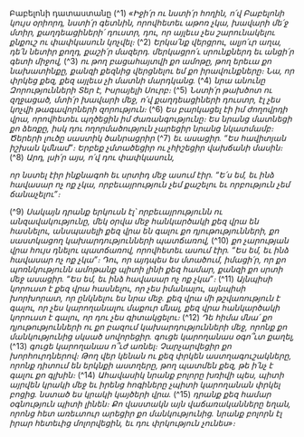 
Բաբելոնի դատաստանը
(^1) _«Իջի՛ր ու նստի՛ր հողին,
ո՛վ Բաբելոնի կույս օրիորդ,
նստի՛ր գետնին, որովհետեւ աթոռ չկա,
խավարի մե՛ջ մտիր, քաղդեացիների՛ դուստր,
դու, որ այլեւս չես շարունակելու քնքուշ ու փափկասուն կոչվել։_
(^2) _Երկա՛նք վերցրու, ալյո՛ւր աղա,
դե՛ն նետիր քողդ, քաշի՛ր մազերդ.
մերկացրո՛ւ սրունքներդ եւ անցի՛ր գետի միջով,_
(^3) _ու թող բացահայտվի քո ամոթը,
թող երեւա քո նախատինքը,
քանզի քեզնից վերցնելու եմ քո իրավունքները։
Նա, որ փրկեց քեզ,
քեզ այլեւս չի մատնի մարդկանց._
(^4) _նրա անունը Զորությունների Տեր է, Իսրայելի Սուրբ։_
(^5) _Նստի՛ր թախծոտ ու զղջացած,
մտի՛ր խավարի մեջ, ո՛վ քաղդեացիների դուստր,
էլ չես կոչվի թագավորների զորություն։_
(^6) _Ես բարկացել էի իմ ժողովրդի վրա,
որովհետեւ պղծեցին իմ ժառանգությունը։
Ես նրանց մատնեցի քո ձեռքը,
իսկ դու ողորմածություն չարեցիր նրանց նկատմամբ։
Ծերերի լուծը սաստիկ ծանրացրիր_
(^7) _եւ ասացիր.
“Ես հավիտյան իշխան կմնամ”։
Երբեք չմտածեցիր ու չհիշեցիր վախճանի մասին։_
(^8) _Արդ, լսի՛ր այս, ո՛վ դու փափկասուն,_


_որ նստել էիր ինքնագոհ եւ սրտիդ մեջ ասում էիր.
“Ե՛ս եմ, եւ ինձ հավասար ոչ ոք չկա,
որբեւայրություն չեմ քաշելու
եւ որբություն չեմ ճանաչելու”։_

(^9) _Սակայն դրանք երկուսն էլ՝
որբեւայրությունն ու անզավակությունը,
մեկ օրվա մեջ հանկարծակի քեզ վրա են հասնելու,
անսպասելի քեզ վրա են գալու քո դյութությունների,
քո սաստկացող կախարդությունների պատճառով,_
(^10) _քո չարության վրա հույս դնելու պատճառով,
որովհետեւ ասում էիր. “Ես եմ, եւ ինձ հավասար ոչ ոք չկա”։
Դու, որ այդպես ես մտածում,
իմացի՛ր, որ քո պոռնկությունն ամոթանք պիտի լինի քեզ համար,
քանզի քո սրտի մեջ ասացիր.
“Ես եմ, եւ ինձ հավասար ոչ ոք չկա”։_
(^11) _Այնպիսի կորուստ է քեզ վրա հասնելու,
որ չես իմանալու,
այնպիսի խորխորատ,
որ ընկնելու ես նրա մեջ.
քեզ վրա մի թշվառություն է գալու,
որ չես կարողանալու մաքուր մնալ,
քեզ վրա հանկարծակի կորուստ է գալու,
որ դու չես գիտակցելու։_
(^12) _Դե հիմա մնա՛ քո դյութությունների
ու քո բազում կախարդությունների մեջ,
որոնք քո մանկությունից սկսած սովորեցիր.
գուցե կարողանաս օգո՞ւտ քաղել,_
(^13) _գուցե կարողանաս ո՞ւժ առնել։
Չարչարվեցիր քո խորհուրդներով։
Թող վեր կենան ու քեզ փրկեն աստղագուշակները,
որոնք դիտում են երկնքի աստղերը,
թող պատմեն քեզ,
թե ի՛նչ է գալու քո գլխին։_
(^14) _Ահավասիկ նրանք բոլորը խռիվի պես,
պիտի այրվեն կրակի մեջ
եւ իրենց հոգիները չպիտի կարողանան փրկել բոցից.
նստած ես կրակի կայծերի վրա._
(^15) _դրանք քեզ համար օգնություն պիտի լինեն։
Քո վաստակն այն վաճառականները եղան,
որոնց հետ առեւտուր արեցիր քո մանկությունից.
նրանք բոլորն էլ իրար հետեւից մոլորվեցին,
եւ դու փրկություն չունես»։_
